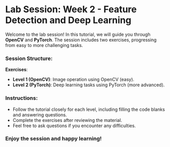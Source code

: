 
# Lab Session: Week 2 - Feature Detection and Deep Learning

Welcome to the lab session! In this tutorial, we will guide you through **OpenCV** and **PyTorch**. The session includes two exercises, progressing from easy to more challenging tasks.

### Session Structure:
**Exercises**:
   - **Level 1 (OpenCV)**: Image operation using OpenCV (easy).
   - **Level 2 (PyTorch)**: Deep learning tasks using PyTorch (more advanced).

### Instructions:
- Follow the tutorial closely for each level, including filling the code blanks and answering questions.
- Complete the exercises after reviewing the material.
- Feel free to ask questions if you encounter any difficulties.

### Enjoy the session and happy learning!
